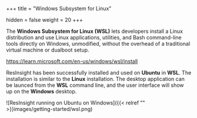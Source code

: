 +++
title = "Windows Subsystem for Linux"

hidden = false
weight = 20
+++



The **Windows Subsystem for Linux (WSL)** lets developers install a Linux distribution and use Linux applications, utilities, and Bash command-line tools directly on Windows, unmodified, without the overhead of a traditional virtual machine or dualboot setup.

https://learn.microsoft.com/en-us/windows/wsl/install

ResInsight has been successfully installed and used on **Ubuntu** in **WSL**. The installation is similar to the **Linux** installation. The desktop application can be launced from the **WSL** command line, and the user interface will show up on the **Windows** desktop.


![ResInsight running on Ubuntu on Windows]({{< relref "" >}}images/getting-started/wsl.png)
